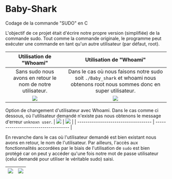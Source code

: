 # Baby-Shark
Codage de la commande "SUDO" en C

L'objectif de ce projet était d'écrire notre propre version (simplifiée) de la commande sudo. Tout comme la commande originale, le programme peut exécuter une commande en tant qu'un autre utilisateur (par défaut, root).



|                   Utilisation de "Whoami"                   |                                                    Utilisation de "Whoami"                                                     |
|:-----------------------------------------------------------:|:------------------------------------------------------------------------------------------------------------------------------:|
| Sans sudo nous avons en retour le nom de notre utilisateur. | Dans le cas où nous faisons notre sudo soit `./Baby_shark` et whoami nous obtenons root nous sommes donc en super utilisateur. |
|            ![](https://i.imgur.com/URLBWhV.png)             |                                              ![](https://i.imgur.com/67w9NKD.png)                                              |

Option de changement d'utilisateur avec Whoami. Dans le cas comme ci dessous, où l'utilisateur demandé n'existe pas nous obtenons le message d'erreur `unknoxn user`.
|  ![](https://i.imgur.com/FM429Ml.png)  |  ![](https://i.imgur.com/4nc7auW.png) |
| ------------------------------------ | ------------------------------------ |
   
  
    
En revanche dans le cas où l'utilisateur demandé est bien existant nous avons en retour, le nom de l'utilisateur. Par ailleurs, l'accès aux fonctionnalités  accordées par le biais de l'utilisation de `sudo` est bien protégé car on peut y accéder qu'une fois notre mot de passe utilisateur (celui demandé pour utiliser le véritable sudo) saisi.



| ![](https://i.imgur.com/VmV1yhB.png) | ![](https://i.imgur.com/zdOJ1h8.png) |
| ------------------------------------ | ------------------------------------ |




